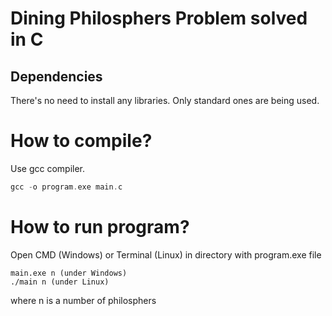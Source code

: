 # Dining Philosphers Problem solved in C
## Dependencies
There's no need to install any libraries. Only standard ones are being used.

# How to compile?
Use gcc compiler.
```C
gcc -o program.exe main.c
```
# How to run program?
Open CMD (Windows) or Terminal (Linux) in directory with program.exe file
```
main.exe n (under Windows)
./main n (under Linux)
```
where n is a number of philosphers
